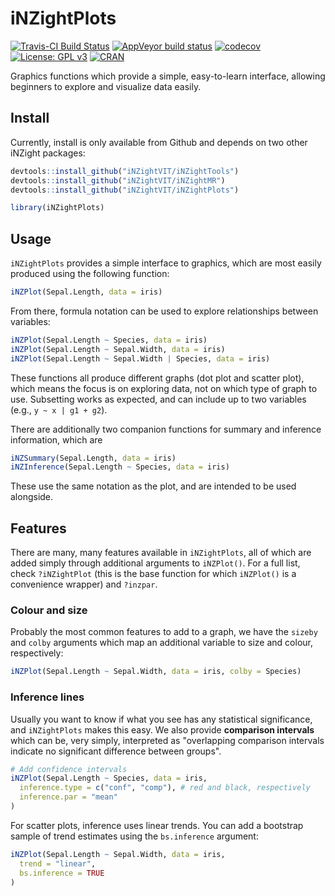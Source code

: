 # iNZightPlots

[![Travis-CI Build Status](https://travis-ci.org/iNZightVIT/iNZightPlots.svg?branch=dev)](https://travis-ci.org/iNZightVIT/iNZightPlots)
[![AppVeyor build status](https://ci.appveyor.com/api/projects/status/github/iNZightVIT/iNZightPlots?branch=dev&svg=true)](https://ci.appveyor.com/project/iNZightVIT/iNZightPlots)
[![codecov](https://codecov.io/gh/iNZightVIT/iNZightPlots/branch/dev/graph/badge.svg)](https://codecov.io/gh/iNZightVIT/iNZightPlots)
[![License: GPL v3](https://img.shields.io/badge/License-GPL%20v3-blue.svg)](http://www.gnu.org/licenses/gpl-3.0)
[![CRAN](https://www.r-pkg.org/badges/version/iNZightPlots)](https://CRAN.R-project.org/package=iNZightPlots)


Graphics functions which provide a simple, easy-to-learn interface, allowing beginners to explore and visualize data easily.


## Install

Currently, install is only available from Github and depends on two other iNZight packages:
```r
devtools::install_github("iNZightVIT/iNZightTools")
devtools::install_github("iNZightVIT/iNZightMR")
devtools::install_github("iNZightVIT/iNZightPlots")

library(iNZightPlots)
```

## Usage

`iNZightPlots` provides a simple interface to graphics, which are most easily produced using the following function:
```r
iNZPlot(Sepal.Length, data = iris)
```

From there, formula notation can be used to explore relationships between variables:
```r
iNZPlot(Sepal.Length ~ Species, data = iris)
iNZPlot(Sepal.Length ~ Sepal.Width, data = iris)
iNZPlot(Sepal.Length ~ Sepal.Width | Species, data = iris)
```

These functions all produce different graphs (dot plot and scatter plot), which means the focus is on exploring data, not on which type of graph to use. Subsetting works as expected, and can include up to two variables (e.g., `y ~ x | g1 + g2`).

There are additionally two companion functions for summary and inference information, which are
```r
iNZSummary(Sepal.Length, data = iris)
iNZInference(Sepal.Length ~ Species, data = iris)
```
These use the same notation as the plot, and are intended to be used alongside.


## Features

There are many, many features available in `iNZightPlots`, all of which are added simply through additional arguments to `iNZPlot()`. For a full list, check `?iNZightPlot` (this is the base function for which `iNZPlot()` is a convenience wrapper) and `?inzpar`.


### Colour and size

Probably the most common features to add to a graph, we have the `sizeby` and `colby` arguments which map an additional variable to size and colour, respectively:
```r
iNZPlot(Sepal.Length ~ Sepal.Width, data = iris, colby = Species)
```

### Inference lines

Usually you want to know if what you see has any statistical significance, and `iNZightPlots` makes this easy. We also provide __comparison intervals__ which can be, very simply, interpreted as "overlapping comparison intervals indicate no significant difference between groups".
```r
# Add confidence intervals
iNZPlot(Sepal.Length ~ Species, data = iris,
  inference.type = c("conf", "comp"), # red and black, respectively
  inference.par = "mean"
)
```

For scatter plots, inference uses linear trends. You can add a bootstrap sample of trend estimates using the `bs.inference` argument:
```r
iNZPlot(Sepal.Length ~ Sepal.Width, data = iris,
  trend = "linear",
  bs.inference = TRUE
)
```
